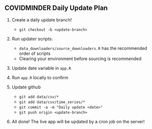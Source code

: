 ## COVIDMINDER Daily Update Plan

1. Create a daily update branch!

    * `git checkout -b <update-branch>`

2. Run updater scripts:

    * `data_downloaders/source_downloaders.R` has the recommended order of scripts
    * Clearing your environment before sourcing is recommended

3. Update date variable in `app.R`

4. Run `app.R` locally to confirm

5. Update github

    * `git add data/csv/*`
    * `git add data/csv/time_series/*`
    * `git commit -a -m "Daily update <date>"`
    * `git push origin <update-branch>`

6. All done! The live app will be updated by a cron job on the server! 



